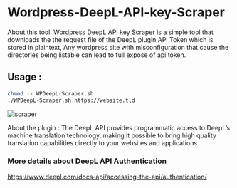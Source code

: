 # Wordpress-DeepL-API-key-Scraper

About this tool:
Wordpress DeepL API key Scraper is a simple tool that downloads the the request file of the DeepL plugin API Token which is stored in plaintext, Any wordpress site with misconfiguration that cause the directories being listable can lead to full expose of api token.



## Usage :

```sh
chmod -x WPDeepL-Scraper.sh
./WPDeepL-Scraper.sh https://website.tld

```

![scraper](https://i.imgur.com/rNLgBCV.png)


About the plugin :
The DeepL API provides programmatic access to DeepL’s machine translation technology, making it possible to bring high quality translation capabilities directly to your websites and applications


### More details about DeepL API Authentication
https://www.deepl.com/docs-api/accessing-the-api/authentication/
